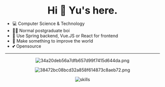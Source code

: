 <center>

**<font size=6>Hi 👋 Yu's here.</font>**

</center>

- 💻 Computer Science & Technology
- 👨‍💻 Normal postgraduate boi
- 📝 Use Spring backend, Vue.JS or React for frontend
- 🌟 Make something to improve the world
- 💕 Opensource

---

<center>
<figure>

![34a20deb56a7dfb657d99f7415d644da.png](https://img.gejiba.com/images/34a20deb56a7dfb657d99f7415d644da.png)

![38472bc08bcd32a858f614873c8aeb72.png](https://img.gejiba.com/images/38472bc08bcd32a858f614873c8aeb72.png)

![skills](https://skillicons.dev/icons?i=bash,css,docker,dotnet,electron,express,git,github,html,js,linux,md,mongodb,nextjs,nodejs,postgres,pr,prisma,py,raspberrypi,react,redis,regex,sass,stackoverflow,ts,visualstudio,vscode,vue,workers)
